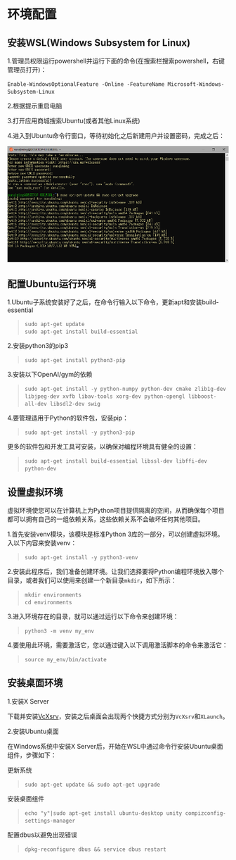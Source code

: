 # 环境配置

## 安装WSL(Windows Subsystem for Linux)
1.管理员权限运行powershell并运行下面的命令(在搜索栏搜索powershell，右键管理员打开)：

`Enable-WindowsOptionalFeature -Online -FeatureName Microsoft-Windows-Subsystem-Linux`

2.根据提示重启电脑

3.打开应用商城搜索Ubuntu(或者其他Linux系统)

4.进入到Ubuntu命令行窗口，等待初始化之后新建用户并设置密码，完成之后：

![ubuntu](https://github.com/erguixieshen/XLA/raw/master/week1/picture/1.png)

## 配置Ubuntu运行环境

1.Ubuntu子系统安装好了之后，在命令行输入以下命令，更新apt和安装build-essential

>`sudo apt-get update`</br>
`sudo apt-get install build-essential`

2.安装python3的pip3

>`sudo apt-get install python3-pip`

3.安装以下OpenAI/gym的依赖

>`sudo apt-get install -y python-numpy python-dev cmake zlib1g-dev libjpeg-dev xvfb libav-tools xorg-dev python-opengl libboost-all-dev libsdl2-dev swig`

4.要管理适用于Python的软件包，安装pip：

>`sudo apt-get install -y python3-pip`

更多的软件包和开发工具可安装，以确保对编程环境具有健全的设置：

>`sudo apt-get install build-essential libssl-dev libffi-dev python-dev`

## 设置虚拟环境
虚拟环境使您可以在计算机上为Python项目提供隔离的空间，从而确保每个项目都可以拥有自己的一组依赖关系，这些依赖关系不会破坏任何其他项目。

1.首先安装venv模块，该模块是标准Python 3库的一部分，可以创建虚拟环境。入以下内容来安装venv：

>`sudo apt-get install -y python3-venv`

2.安装此程序后，我们准备创建环境。让我们选择要将Python编程环境放入哪个目录，或者我们可以使用来创建一个新目录`mkdir`，如下所示：

>`mkdir environments` </br>
`cd environments`

3.进入环境存在的目录，就可以通过运行以下命令来创建环境：

>`python3 -m venv my_env`

4.要使用此环境，需要激活它，您以通过键入以下调用激活脚本的命令来激活它：

>`source my_env/bin/activate`



## 安装桌面环境

1.安装X Server

下载并安装[VcXsrv](https://sourceforge.net/projects/vcxsrv/)，安装之后桌面会出现两个快捷方式分别为`VcXsrv`和`XLaunch`。

2.安装Ubuntu桌面

在Windows系统中安装X Server后，开始在WSL中通过命令行安装Ubuntu桌面组件，步骤如下：

更新系统

>`sudo apt-get update && sudo apt-get upgrade`

安装桌面组件

>`echo "y"|sudo apt-get install ubuntu-desktop unity compizconfig-settings-manager`

配置dbus以避免出现错误

>`dpkg-reconfigure dbus && service dbus restart`

